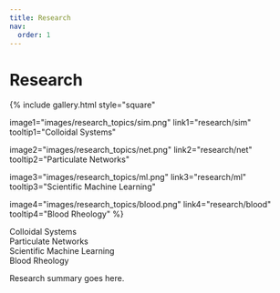 ```yaml
---
title: Research
nav:
  order: 1
---
```


# <i class="fas research"></i>Research

{%
  include gallery.html
  style="square"

  image1="images/research_topics/sim.png"
  link1="research/sim"
  tooltip1="Colloidal Systems"

  image2="images/research_topics/net.png"
  link2="research/net"
  tooltip2="Particulate Networks"

  image3="images/research_topics/ml.png"
  link3="research/ml"
  tooltip3="Scientific Machine Learning"

  image4="images/research_topics/blood.png"
  link4="research/blood"
  tooltip4="Blood Rheology"
%}
<!-- Paniz add 03-01 for text -->
<div class="overlay-text">Colloidal Systems</div>
<div class="overlay-text">Particulate Networks</div>
<div class="overlay-text">Scientific Machine Learning</div>
<div class="overlay-text">Blood Rheology</div>

Research summary goes here.